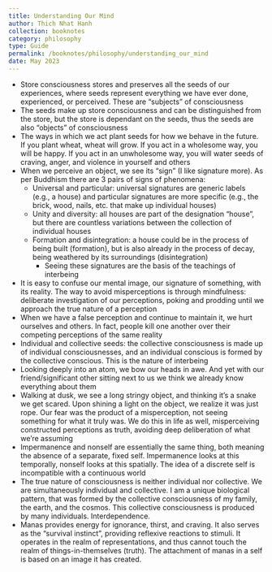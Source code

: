 ```yaml
---
title: Understanding Our Mind
author: Thich Nhat Hanh
collection: booknotes
category: philosophy
type: Guide
permalink: /booknotes/philosophy/understanding_our_mind
date: May 2023
---
```


* Store consciousness stores and preserves all the seeds of our experiences, where seeds represent everything we have ever done, experienced, or perceived. These are “subjects” of consciousness
* The seeds make up store consciousness and can be distinguished from the store, but the store is dependant on the seeds, thus the seeds are also “objects” of consciousness
* The ways in which we act plant seeds for how we behave in the future.  If you plant wheat, wheat will grow. If you act in a wholesome way, you will be happy. If you act in an unwholesome way, you will water seeds of craving, anger, and violence in yourself and others
* When we perceive an object, we see its “sign” (I like signature more). As per Buddhism there are 3 pairs of signs of phenomena:
    * Universal and particular: universal signatures are generic labels (e.g., a house) and particular signatures are more specific (e.g., the brick, wood, nails, etc. that make up individual houses)
    * Unity and diversity: all houses are part of the designation “house”, but there are countless variations between the collection of individual houses
    * Formation and disintegration: a house could be in the process of being built (formation), but is also already in the process of decay, being weathered by its surroundings (disintegration)
        * Seeing these signatures are the basis of the teachings of interbeing
* It is easy to confuse our mental image, our signature of something, with its reality. The way to avoid misperceptions is through mindfulness: deliberate investigation of our perceptions, poking and prodding until we approach the true nature of a perception
* When we have a false perception and continue to maintain it, we hurt ourselves and others. In fact, people kill one another over their competing perceptions of the same reality
* Individual and collective seeds: the collective consciousness is made up of individual consciousnesses, and an individual conscious is formed by the collective conscious. This is the nature of interbeing
* Looking deeply into an atom, we bow our heads in awe. And yet with our friend/significant other sitting next to us we think we already know everything about them
* Walking at dusk, we see a long stringy object, and thinking it’s a snake we get scared. Upon shining a light on the object, we realize it was just rope. Our fear was the product of a misperception, not seeing something for what it truly was. We do this in life as well, misperceiving constructed perceptions as truth, avoiding deep deliberation of what we’re assuming
* Impermanence and nonself are essentially the same thing, both meaning the absence of a separate, fixed self. Impermanence looks at this temporally, nonself looks at this spatially. The idea of a discrete self is incompatible with a continuous world
* The true nature of consciousness is neither individual nor collective. We are simultaneously individual and collective. I am a unique biological pattern, that was formed by the collective consciousness of my family, the earth, and the cosmos. This collective consciousness is produced by many individuals. Interdependence.
* Manas provides energy for ignorance, thirst, and craving. It also serves as the “survival instinct”, providing reflexive reactions to stimuli. It operates in the realm of representations, and thus cannot touch the realm of things-in-themselves (truth).  The attachment of manas in a self is based on an image it has created.
